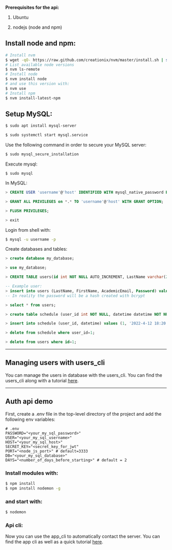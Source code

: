 **Prerequisites for the api:**

1. Ubuntu

2. nodejs (node and npm)

## Install node and npm:
``` bash
# Install nvm
$ wget -qO- https://raw.github.com/creationix/nvm/master/install.sh | sh
# List available node versions
$ nvm ls-remote
# Install node
$ nvm install node
# and use this version with:
$ nvm use
# Install npm
$ nvm install-latest-npm
```

## Setup MySQL:

``` bash
$ sudo apt install mysql-server
```
``` bash
$ sudo systemctl start mysql.service
```
Use the following command in order to secure your MySQL server:
``` bash
$ sudo mysql_secure_installation
```
Execute mysql:
```
$ sudo mysql
```
In MySQL:
``` sql
> CREATE USER 'username'@'host' IDENTIFIED WITH mysql_native_password BY 'password';

> GRANT ALL PRIVILEGES on *.* TO 'username'@'host' WITH GRANT OPTION;

> FLUSH PRIVILEGES;

> exit
```

Login from shell with:
``` bash
$ mysql -u username -p
```

Create databases and tables:
``` sql
> create database my_database;

> use my_database;

> CREATE TABLE users(id int NOT NULL AUTO_INCREMENT, LastName varchar(255) NOT NULL, FirstName varchar(255) NOT NULL, AcademicEmail varchar(255) NOT NULL UNIQUE, Password varchar(60) NOT NULL, PRIMARY KEY (id));

-- Example user:
> insert into users (LastName, FirstName, AcademicEmail, Password) values ('Gkatziouras', 'Dimitrios', 'example@some_mail.gr', '1234');
-- In reality the password will be a hash created with bcrypt

> select * from users;

> create table schedule (user_id int NOT NULL, datetime datetime NOT NULL UNIQUE, foreign key(user_id) references users(id));

> insert into schedule (user_id, datetime) values (1, '2022-4-12 18:20:00');

> delete from schedule where user_id=1;

> delete from users where id=1;

```
---
## Managing users with users_cli

You can manage the users in database with the users_cli. You can find the users_cli along with a tutorial [here](https://github.com/dimgatz98/auth_api/tree/master/users_cli).

---

## Auth api demo

First, create a .env file in the top-level directory of the project and add the following env variables:
```
# .env
PASSWORD="<your_my_sql_password>"
USER="<your_my_sql_username>"
HOST="<your_my_sql_host>"
SECRET_KEY="<secret_key_for_jwt"
PORT="<node_js_port>" # default=3333
DB="<your_my_sql_database>"
DAYS="<number_of_days_before_starting>" # default = 2
```

### Install modules with:
``` bash
$ npm install
$ npm install nodemon -g
```
### and start with:
``` bash
$ nodemon
```

### Api cli:
Now you can use the app_cli to automatically contact the server.
You can find the app cli as well as a quick tutorial [here](https://github.com/dimgatz98/auth_api/tree/master/app_cli).

